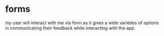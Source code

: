# forms
my user will interact with me via form as it gives a wide varieties of options in communicating their feedback while interacting with the app.  
